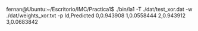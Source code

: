 fernan@Ubuntu:~/Escritorio/IMC/Practica1$ ./bin/la1 -T ./dat/test_xor.dat -w ./dat/weights_xor.txt -p
Id,Predicted
0,0.943908
1,0.0558444
2,0.943912
3,0.0683842